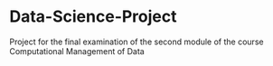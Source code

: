 # Data-Science-Project
Project for the final examination of the second module of the course Computational Management of Data
